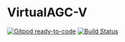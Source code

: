 
# VirtualAGC-V
[![Gitpod ready-to-code](https://img.shields.io/badge/Gitpod-ready--to--code-blue?logo=gitpod)](https://gitpod.io/#https://github.com/Glowman554/VirtualAGC-v)
[![Build Status](https://travis-ci.com/dwyl/esta.svg?branch=master)](https://travis-ci.com/dwyl/esta)

